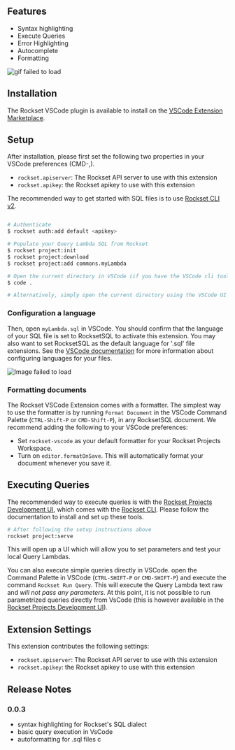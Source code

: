 ## Features

- Syntax highlighting
- Execute Queries
- Error Highlighting
- Autocomplete
- Formatting

![gif failed to load](/packages/rscode/assets/vscode-readme.gif)

## Installation

The Rockset VSCode plugin is available to install on the [VSCode Extension Marketplace](https://code.visualstudio.com/docs/editor/extension-gallery).

## Setup

After installation, please first set the following two properties in your VSCode preferences (CMD-,).

- `rockset.apiserver`: The Rockset API server to use with this extension
- `rockset.apikey`: the Rockset apikey to use with this extension

The recommended way to get started with SQL files is to use [Rockset CLI v2](/packages/cli).

```sh

# Authenticate
$ rockset auth:add default <apikey>

# Populate your Query Lambda SQL from Rockset
$ rockset project:init
$ rockset project:download
$ rockset project:add commons.myLambda

# Open the current directory in VSCode (if you have the VSCode cli tools)
$ code .

# Alternatively, simply open the current directory using the VSCode UI
```

### Configuration a language

Then, open `myLambda.sql` in VSCode. You should confirm that the language of your SQL file is set to RocksetSQL to activate this extension. You may also want to set RocksetSQL as the default language for '.sql' file extensions. See the [VSCode documentation](https://code.visualstudio.com/docs/languages/overview#_changing-the-language-for-the-selected-file) for more information about configuring languages for your files.

![Image failed to load](/packages/rscode/assets/rockset-sql.png)

### Formatting documents

The Rockset VSCode Extension comes with a formatter. The simplest way to use the formatter is by running `Format Document` in the VSCode Command Palette (`CTRL-Shift-P` or `CMD-Shift-P`), in any RocksetSQL document. We recommend adding the following to your VSCode preferences:

- Set `rockset-vscode` as your default formatter for your Rockset Projects Workspace.
- Turn on `editor.formatOnSave`. This will automatically format your document whenever you save it.

## Executing Queries

The recommended way to execute queries is with the [Rockset Projects Development UI](/packages/dev-server), which comes with the [Rockset CLI](/packages/cli). Please follow the documentation to install and set up these tools.

```sh
# After following the setup instructions above
rockset project:serve
```

This will open up a UI which will allow you to set parameters and test your local Query Lambdas.

You can also execute simple queries directly in VSCode. open the Command Palette in VSCode (`CTRL-SHIFT-P` or `CMD-SHIFT-P`) and execute the command `Rockset Run Query`. This will execute the Query Lambda text raw and _will not pass any parameters_. At this point, it is not possible to run parametrized queries directly from VsCode (this is however available in the [Rockset Projects Development UI](/packages/dev-server)).

## Extension Settings

This extension contributes the following settings:

- `rockset.apiserver`: The Rockset API server to use with this extension
- `rockset.apikey`: the Rockset apikey to use with this extension

## Release Notes

### 0.0.3

- syntax highlighting for Rockset's SQL dialect
- basic query execution in VsCode
- autoformatting for .sql files
c